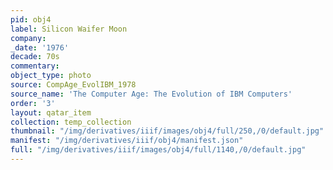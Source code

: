 ```yaml
---
pid: obj4
label: Silicon Waifer Moon
company:
_date: '1976'
decade: 70s
commentary:
object_type: photo
source: CompAge_EvolIBM_1978
source_name: 'The Computer Age: The Evolution of IBM Computers'
order: '3'
layout: qatar_item
collection: temp_collection
thumbnail: "/img/derivatives/iiif/images/obj4/full/250,/0/default.jpg"
manifest: "/img/derivatives/iiif/obj4/manifest.json"
full: "/img/derivatives/iiif/images/obj4/full/1140,/0/default.jpg"
---
```

